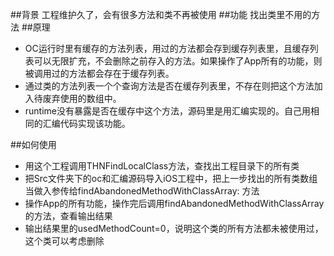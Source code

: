 ##背景
工程维护久了，会有很多方法和类不再被使用
##功能
找出类里不用的方法
##原理
* OC运行时里有缓存的方法列表，用过的方法都会存到缓存列表里，且缓存列表可以无限扩充，不会删除之前存入的方法。如果操作了App所有的功能，则被调用过的方法都会存在于缓存列表。
* 通过类的方法列表一个个查询方法是否在缓存列表里，不存在则把这个方法加入待废弃使用的数组中。
* runtime没有暴露是否在缓存中这个方法，源码里是用汇编实现的。自己用相同的汇编代码实现该功能。

##如何使用
* 用这个工程调用THNFindLocalClass方法，查找出工程目录下的所有类
* 把Src文件夹下的oc和汇编源码导入iOS工程中，把上一步找出的所有类数组当做入参传给findAbandonedMethodWithClassArray: 方法
* 操作App的所有功能，操作完后调用findAbandonedMethodWithClassArray的方法，查看输出结果
* 输出结果里的usedMethodCount=0，说明这个类的所有方法都未被使用过，这个类可以考虑删除

